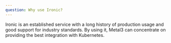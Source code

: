 ```yaml
---
question: Why use Ironic?
---
```


Ironic is an established service with a long history of production usage
and good support for industry standards. By using it, Metal3 can
concentrate on providing the best integration with Kubernetes.
